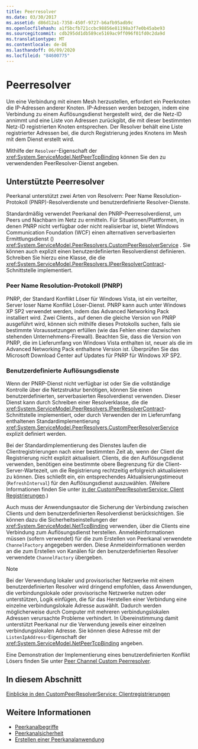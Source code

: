 ```yaml
---
title: Peerresolver
ms.date: 03/30/2017
ms.assetid: d86d12a1-7358-450f-9727-b6afb95adb9c
ms.openlocfilehash: a1f5bcfb721ccbc98856e81198a3f7e0b45abe93
ms.sourcegitcommit: cdb295dd1db589ce5169ac9ff096f01fd0c2da9d
ms.translationtype: MT
ms.contentlocale: de-DE
ms.lasthandoff: 06/09/2020
ms.locfileid: "84600775"
---
```

# <a name="peer-resolvers"></a>Peerresolver
Um eine Verbindung mit einem Mesh herzustellen, erfordert ein Peerknoten die IP-Adressen anderer Knoten. IP-Adressen werden bezogen, indem eine Verbindung zu einem Auflösungsdienst hergestellt wird, der die Netz-ID annimmt und eine Liste von Adressen zurückgibt, die mit dieser bestimmten Netz-ID registrierten Knoten entsprechen. Der Resolver behält eine Liste registrierter Adressen bei, die durch Registrierung jedes Knotens im Mesh mit dem Dienst erstellt wird.  
  
 Mithilfe der `Resolver`-Eigenschaft der <xref:System.ServiceModel.NetPeerTcpBinding> können Sie den zu verwendenden PeerResolver-Dienst angeben.  
  
## <a name="supported-peer-resolvers"></a>Unterstützte Peerresolver  
 Peerkanal unterstützt zwei Arten von Resolvern: Peer Name Resolution-Protokoll (PNRP)-Resolverdienste und benutzerdefinierte Resolver-Dienste.  
  
 Standardmäßig verwendet Peerkanal den PNRP-Peerresolverdienst, um Peers und Nachbarn im Netz zu ermitteln. Für Situationen/Plattformen, in denen PNRP nicht verfügbar oder nicht realisierbar ist, bietet Windows Communication Foundation (WCF) einen alternativen serverbasierten Ermittlungsdienst () <xref:System.ServiceModel.PeerResolvers.CustomPeerResolverService> . Sie können auch explizit einen benutzerdefinierten Resolverdienst definieren. Schreiben Sie hierzu eine Klasse, die die <xref:System.ServiceModel.PeerResolvers.IPeerResolverContract>-Schnittstelle implementiert.  
  
### <a name="peer-name-resolution-protocol-pnrp"></a>Peer Name Resolution-Protokoll (PNRP)  
 PNRP, der Standard Konflikt Löser für Windows Vista, ist ein verteilter, Server loser Name Konflikt Löser-Dienst. PNRP kann auch unter Windows XP SP2 verwendet werden, indem das Advanced Networking Pack installiert wird. Zwei Clients., auf denen die gleiche Version von PNRP ausgeführt wird, können sich mithilfe dieses Protokolls suchen, falls sie bestimmte Voraussetzungen erfüllen (wie das Fehlen einer dazwischen stehenden Unternehmens-Firewall). Beachten Sie, dass die Version von PNRP, die im Lieferumfang von Windows Vista enthalten ist, neuer als die im Advanced Networking Pack enthaltene Version ist. Überprüfen Sie das Microsoft Download Center auf Updates für PNRP für Windows XP SP2.  
  
### <a name="custom-resolver-services"></a>Benutzerdefinierte Auflösungsdienste  
 Wenn der PNRP-Dienst nicht verfügbar ist oder Sie die vollständige Kontrolle über die Netzstruktur benötigen, können Sie einen benutzerdefinierten, serverbasierten Resolverdienst verwenden. Dieser Dienst kann durch Schreiben einer Resolverklasse, die die <xref:System.ServiceModel.PeerResolvers.IPeerResolverContract>-Schnittstelle implementiert, oder durch Verwenden der im Lieferumfang enthaltenen Standardimplementierung <xref:System.ServiceModel.PeerResolvers.CustomPeerResolverService> explizit definiert werden.  
  
 Bei der Standardimplementierung des Dienstes laufen die Clientregistrierungen nach einer bestimmten Zeit ab, wenn der Client die Registrierung nicht explizit aktualisiert. Clients, die den Auflösungsdienst verwenden, benötigen eine bestimmte obere Begrenzung für die Client-Server-Wartezeit, um die Registrierung rechtzeitig erfolgreich aktualisieren zu können. Dies schließt ein, ein entsprechendes Aktualisierungstimeout (`RefreshInterval`) für den Auflösungsdienst auszuwählen. (Weitere Informationen finden Sie unter [in der CustomPeerResolverService: Client Registrierungen](inside-the-custompeerresolverservice-client-registrations.md).)  
  
 Auch muss der Anwendungsautor die Sicherung der Verbindung zwischen Clients und dem benutzerdefinierten Resolverdienst berücksichtigen. Sie können dazu die Sicherheitseinstellungen der <xref:System.ServiceModel.NetTcpBinding> verwenden, über die Clients eine Verbindung zum Auflösungsdienst herstellen. Anmeldeinformationen müssen (sofern verwendet) für die zum Erstellen von Peerkanal verwendete `ChannelFactory` angegeben werden. Diese Anmeldeinformationen werden an die zum Erstellen von Kanälen für den benutzerdefinierten Resolver verwendete `ChannelFactory` übergeben.  
  
> [!NOTE]
> Bei der Verwendung lokaler und provisorischer Netzwerke mit einem benutzerdefinierten Resolver wird dringend empfohlen, dass Anwendungen, die verbindungslokale oder provisorische Netzwerke nutzen oder unterstützen, Logik einfügen, die für das Herstellen einer Verbindung eine einzelne verbindungslokale Adresse auswählt. Dadurch werden möglicherweise durch Computer mit mehreren verbindungslokalen Adressen verursachte Probleme verhindert. In Übereinstimmung damit unterstützt Peerkanal nur die Verwendung jeweils einer einzelnen verbindungslokalen Adresse. Sie können diese Adresse mit der `ListenIpAddress`-Eigenschaft der <xref:System.ServiceModel.NetPeerTcpBinding> angeben.  
  
 Eine Demonstration der Implementierung eines benutzerdefinierten Konflikt Lösers finden Sie unter [Peer Channel Custom Peerresolver](https://docs.microsoft.com/previous-versions/dotnet/netframework-3.5/ms751466(v=vs.90)).  
  
## <a name="in-this-section"></a>In diesem Abschnitt  
 [Einblicke in den CustomPeerResolverService: Clientregistrierungen](inside-the-custompeerresolverservice-client-registrations.md)  
  
## <a name="see-also"></a>Weitere Informationen

- [Peerkanalbegriffe](peer-channel-concepts.md)
- [Peerkanalsicherheit](peer-channel-security.md)
- [Erstellen einer Peerkanalanwendung](building-a-peer-channel-application.md)
